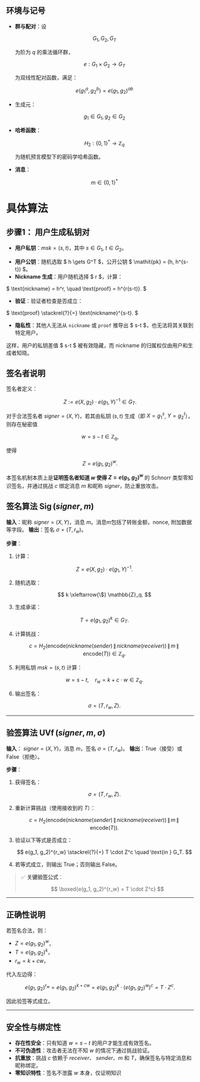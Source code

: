 ## 环境与记号

- **群与配对**：设

  $$
  G_1, G_2, G_T
  $$

  为阶为 $q$ 的乘法循环群，

  $$
  e: G_1 \times G_2 \to G_T
  $$

  为双线性配对函数，满足：

  $$
  e(g_1^a, g_2^b) = e(g_1, g_2)^{ab}
  $$
- 生成元：

  $$
  g_1 \in G_1,
  g_2 \in G_2
  $$
- **哈希函数**：

  $$
  H_2: \{0,1\}^* \to \mathbb{Z}_q
  $$

  为随机预言模型下的密码学哈希函数。
- **消息**：

  $$
  m \in \{0,1\}^*
  $$


# 具体算法

## 步骤1： 用户生成私钥对


- **用户私钥**：$msk = (s, t)$，其中 $s \in G_1$, $t \in G_2$。

+ **用户公钥**：随机选取 $ h \gets G^T $，公开公钥 $ \mathit{pk} = (h, h^{s-t}) $。
+ **Nickname 生成**：用户随机选择 $ r $，计算：

$ \text{nickname} = h^r, \quad \text{proof} = h^{r(s-t)}. $

+ **验证**：验证者检查是否成立：

$ \text{proof} \stackrel{?}{=} \text{nickname}^{s-t}. $

+ **隐私性**：其他人无法从 `nickname` 或 `proof` 推导出 $ s-t $，也无法将其关联到特定用户。

这样，用户的私钥差值 $ s-t $ 被有效隐藏，而 nickname 的归属权仅由用户和生成者知晓。

## 签名者说明

签名者定义：

$$
Z := e(X, g_2) \cdot e(g_1, Y)^{-1} \in G_T.
$$

对于合法签名者 $signer = (X, Y)$，若其由私钥 $(s, t)$ 生成（即 $X = g_1^s$, $Y = g_2^t$），则存在秘密值

$$
w = s - t \in \mathbb{Z}_q,
$$

使得

$$
Z = e(g_1, g_2)^w.
$$

本签名机制本质上是**证明签名者知道 $w$ 使得 $Z = e(g_1, g_2)^w$** 的 Schnorr 类型零知识签名，并通过挑战 $c$ 绑定消息 $m$ 和昵称 $signer$，防止重放攻击。

## 签名算法 $\operatorname{Sig}(signer, m)$

**输入**：昵称 $signer = (X, Y)$，消息 $m$。消息m包括了转账金额，nonce, 附加数据等字段。
**输出**：签名 $\sigma = (T, r_w)$。

**步骤**：

1. 计算：

   $$
   Z = e(X, g_2) \cdot e(g_1, Y)^{-1}.
   $$
2. 随机选取：

   $$
   k \xleftarrow{\$} \mathbb{Z}_q.
   $$
3. 生成承诺：

   $$
   T = e(g_1, g_2)^k \in G_T.
   $$
4. 计算挑战：

   $$
   c = H_2\big( \mathrm{encode}( nickname(sender) \,\|\, nickname(receiver) ) \,\|\, m \,\|\, \mathrm{encode}(T) \big) \in \mathbb{Z}_q.
   $$
5. 利用私钥 $msk = (s, t)$ 计算：

   $$
   w = s - t, \quad r_w = k + c \cdot w \in \mathbb{Z}_q.
   $$
6. 输出签名：

   $$
   \sigma = (T, r_w, Z).
   $$

---

## 验签算法 $\operatorname{UVf}(signer, m, \sigma)$

**输入**： $signer = (X, Y)$，消息 $m$，签名 $\sigma = (T, r_w)$。
**输出**：$\text{True}$（接受）或 $\text{False}$（拒绝）。

**步骤**：

1. 获得签名：

   $$
   \sigma = (T, r_w, Z).
   $$
2. 重新计算挑战（使用接收到的 $T$）：

   $$
   c = H_2\big( \mathrm{encode}( nickname(sender) \,\|\, nickname(receiver) ) \,\|\, m \,\|\, \mathrm{encode}(T) \big).
   $$
3. 验证以下等式是否成立：

   $$
   e(g_1, g_2)^{r_w} \stackrel{?}{=} T \cdot Z^c \quad \text{in } G_T.
   $$
4. 若等式成立，则输出 $\text{True}$；否则输出 $\text{False}$。

> ✅ **关键验签公式**：
>
> $$
> \boxed{e(g_1, g_2)^{r_w} = T \cdot Z^c}
> $$

---

## 正确性说明

若签名合法，则：

- $Z = e(g_1, g_2)^w$，
- $T = e(g_1, g_2)^k$，
- $r_w = k + c w$，

代入左边得：

$$
e(g_1, g_2)^{r_w} = e(g_1, g_2)^{k + c w} = e(g_1, g_2)^k \cdot \left(e(g_1, g_2)^w\right)^c = T \cdot Z^c.
$$

因此验签等式成立。

---

## 安全性与绑定性

- **存在性安全**：只有知道 $w = s - t$ 的用户才能生成有效签名。
- **不可伪造性**：攻击者无法在不知 $w$ 的情况下通过挑战验证。
- **抗重放**：挑战 $c$ 依赖于 $receiver$、 $sender$、$m$ 和 $T$，确保签名与特定消息和昵称绑定。
- **零知识特性**：签名不泄露 $w$ 本身，仅证明知识
